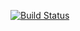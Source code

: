 [![Build Status](https://travis-ci.org/R3adOnlyJoe/CSE110-gittest.svg?branch=master)](https://travis-ci.org/R3adOnlyJoe/CSE110-gittest)
